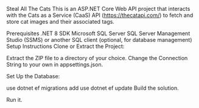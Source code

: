 Steal All The Cats
This is an ASP.NET Core Web API project that interacts with the Cats as a Service (CaaS) API (https://thecatapi.com/) to fetch and store cat images and their associated tags.

Prerequisites
.NET 8 SDK
Microsoft SQL Server
SQL Server Management Studio (SSMS) or another SQL client (optional, for database management)
Setup Instructions
Clone or Extract the Project:

Extract the ZIP file to a directory of your choice.
Change the Connection String to your own in appsettings.json.

Set Up the Database:

use dotnet ef migrations add
use dotnet ef update
Build the solution.

Run it.
